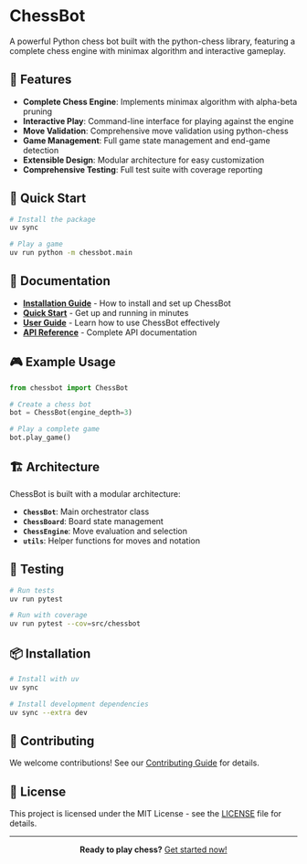 # ChessBot

A powerful Python chess bot built with the python-chess library, featuring a complete chess engine with minimax algorithm and interactive gameplay.

## 🎯 Features

- **Complete Chess Engine**: Implements minimax algorithm with alpha-beta pruning
- **Interactive Play**: Command-line interface for playing against the engine
- **Move Validation**: Comprehensive move validation using python-chess
- **Game Management**: Full game state management and end-game detection
- **Extensible Design**: Modular architecture for easy customization
- **Comprehensive Testing**: Full test suite with coverage reporting

## 🚀 Quick Start

```bash
# Install the package
uv sync

# Play a game
uv run python -m chessbot.main
```

## 📖 Documentation

- **[Installation Guide](getting-started/installation.md)** - How to install and set up ChessBot
- **[Quick Start](getting-started/quickstart.md)** - Get up and running in minutes
- **[User Guide](user-guide/basic-usage.md)** - Learn how to use ChessBot effectively
- **[API Reference](api/chessbot.md)** - Complete API documentation

## 🎮 Example Usage

```python
from chessbot import ChessBot

# Create a chess bot
bot = ChessBot(engine_depth=3)

# Play a complete game
bot.play_game()
```

## 🏗️ Architecture

ChessBot is built with a modular architecture:

- **`ChessBot`**: Main orchestrator class
- **`ChessBoard`**: Board state management
- **`ChessEngine`**: Move evaluation and selection
- **`utils`**: Helper functions for moves and notation

## 🧪 Testing

```bash
# Run tests
uv run pytest

# Run with coverage
uv run pytest --cov=src/chessbot
```

## 📦 Installation

```bash
# Install with uv
uv sync

# Install development dependencies
uv sync --extra dev
```

## 🤝 Contributing

We welcome contributions! See our [Contributing Guide](development/contributing.md) for details.

## 📄 License

This project is licensed under the MIT License - see the [LICENSE](https://github.com/yourusername/chessbot/blob/main/LICENSE) file for details.

---

<div align="center">

**Ready to play chess?** [Get started now!](getting-started/quickstart.md)

</div> 
